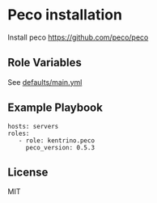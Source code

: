 Peco installation
=========

Install peco
https://github.com/peco/peco

Role Variables
--------------

See [defaults/main.yml](defaults/main.yml)

Example Playbook
----------------

```
hosts: servers
roles:
   - role: kentrino.peco
     peco_version: 0.5.3
```

License
-------

MIT
